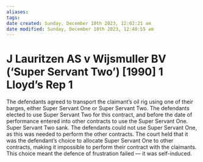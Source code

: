 ```yaml
---
aliases: 
tags: 
date created: Sunday, December 10th 2023, 12:02:21 am
date modified: Sunday, December 10th 2023, 12:40:55 am
---
```


# J Lauritzen AS v Wijsmuller BV (‘Super Servant Two’) [1990] 1 Lloyd’s Rep 1

The defendants agreed to transport the claimant’s oil rig using one of their barges, either Super Servant One or Super Servant Two. The defendants elected to use Super Servant Two for this contract, and before the date of performance entered into other contracts to use the Super Servant One. Super Servant Two sank. The defendants could not use Super Servant One, as this was needed to perform the other contracts. The court held that it was the defendant’s choice to allocate Super Servant One to other contracts, making it impossible to perform their contract with the claimants. This choice meant the defence of frustration failed — it was self-induced.
